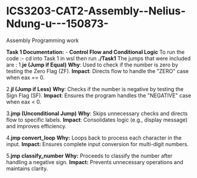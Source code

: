 # ICS3203-CAT2-Assembly--Nelius-Ndung-u---150873-
Assembly Programming work

**Task 1 Documentation:** - **Control Flow and Conditional Logic**
To run the code :- cd into Task 1 in wsl then run **./Task1**
The jumps that were included are : 
1.**je (Jump if Equal)**
**Why**: Used to check if the number is zero by testing the Zero Flag (ZF).
**Impact**: Directs flow to handle the "ZERO" case when eax == 0.

2.**jl (Jump if Less)**
**Why**: Checks if the number is negative by testing the Sign Flag (SF).
**Impact**: Ensures the program handles the "NEGATIVE" case when eax < 0.

3.**jmp (Unconditional Jump)**
**Why**: Skips unnecessary checks and directs flow to specific labels.
**Impact**: Consolidates logic (e.g., display message) and improves efficiency.

4.**jmp convert_loop**
**Why:** Loops back to process each character in the input.
**Impact:** Ensures complete input conversion for multi-digit numbers.

5.**jmp classify_number**
**Why:** Proceeds to classify the number after handling a negative sign.
**Impact:** Prevents unnecessary operations and maintains clarity.
